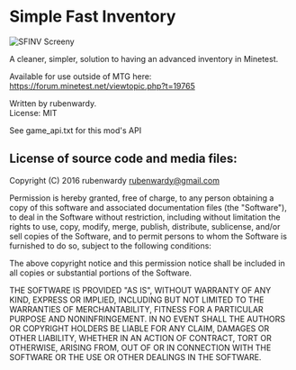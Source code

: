 Simple Fast Inventory
====================

![SFINV Screeny](https://cdn.pbrd.co/images/1yQhd1TI.png)

A cleaner, simpler, solution to having an advanced inventory in Minetest.

Available for use outside of MTG here: <https://forum.minetest.net/viewtopic.php?t=19765>

Written by rubenwardy.  
License: MIT

See game_api.txt for this mod's API

License of source code and media files:
---------------------------------------
Copyright (C) 2016 rubenwardy <rubenwardy@gmail.com>

Permission is hereby granted, free of charge, to any person obtaining a copy of this software and associated documentation files (the "Software"), to deal in the Software without restriction, including without limitation the rights to use, copy, modify, merge, publish, distribute, sublicense, and/or sell copies of the Software, and to permit persons to whom the Software is furnished to do so, subject to the following conditions:

The above copyright notice and this permission notice shall be included in all copies or substantial portions of the Software.

THE SOFTWARE IS PROVIDED "AS IS", WITHOUT WARRANTY OF ANY KIND, EXPRESS OR IMPLIED, INCLUDING BUT NOT LIMITED TO THE WARRANTIES OF MERCHANTABILITY, FITNESS FOR A PARTICULAR PURPOSE AND NONINFRINGEMENT. IN NO EVENT SHALL THE AUTHORS OR COPYRIGHT HOLDERS BE LIABLE FOR ANY CLAIM, DAMAGES OR OTHER LIABILITY, WHETHER IN AN ACTION OF CONTRACT, TORT OR OTHERWISE, ARISING FROM, OUT OF OR IN CONNECTION WITH THE SOFTWARE OR THE USE OR OTHER DEALINGS IN THE SOFTWARE.

